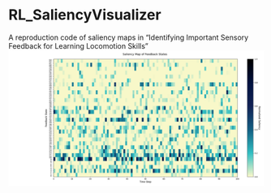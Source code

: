 # RL_SaliencyVisualizer
A reproduction code of saliency maps in “Identifying Important Sensory Feedback for Learning Locomotion Skills”
![image](https://github.com/WeixianLin-cc/RL_SaliencyVisualizer/blob/main/Figure_1.png)
